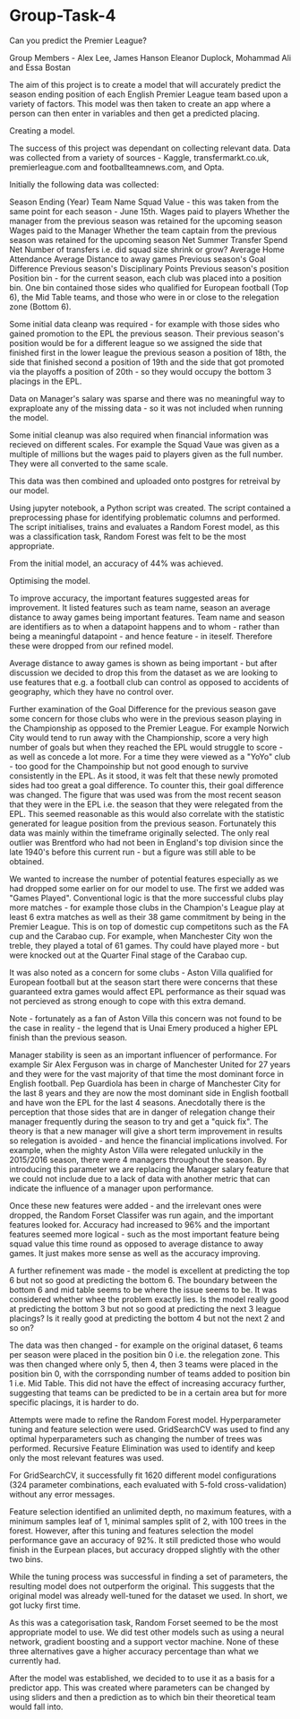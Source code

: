 # Group-Task-4

Can you predict the Premier League?

Group Members - Alex Lee, James Hanson Eleanor Duplock, Mohammad Ali and Essa Bostan

The aim of this project is to create a model that will accurately predict the season ending position of each English Premier League team based upon a variety of factors.  This model was then taken to create an app where a person can then enter in variables and then get a predicted placing.

Creating a model.

The success of this project was dependant on collecting relevant data.  Data was collected from a variety of sources - Kaggle, transfermarkt.co.uk, premierleague.com and footballteamnews.com, and Opta.

Initially the following data was collected:

Season Ending (Year)
Team Name
Squad Value - this was taken from the same point for each season - June 15th.
Wages paid to players
Whether the manager from the previous season was retained for the upcoming season
Wages paid to the Manager
Whether the team captain from the previous season was retained for the upcoming season
Net Summer Transfer Spend
Net Number of transfers i.e. did squad size shrink or grow?
Average Home Attendance
Average Distance to away games
Previous season's Goal Difference
Previous season's Disciplinary Points
Previous season's position
Position bin - for the current season, each club was placed into a position bin.  One bin contained those sides who qualified for European football (Top 6), the Mid Table teams, and those who were in or close to the relegation zone (Bottom 6).

Some initial data cleanp was required - for example with those sides who gained promotion to the EPL the previous season.  Their previous season's position would be for a different league so we assigned the side that finished first in the lower league the previous season a position of 18th, the side that finished second a position of 19th and the side that got promoted via the playoffs a position of 20th - so they would occupy the bottom 3 placings in the EPL.

Data on Manager's salary was sparse and there was no meaningful way to expraploate any of the missing data - so it was not included when running the model.

Some initial cleanup was also required when financial information was recieved on different scales.  For example the Squad Vaue was given as a multiple of millions but the wages paid to players given as the full number.  They were all converted to the same scale.

This data was then combined and uploaded onto postgres for retreival by our model.

Using jupyter notebook, a Python script was created.  The script contained a preprocessing phase for identifying problematic columns and performed.  The script initialises, trains and evaluates a Random Forest model, as this was a classification task, Random Forest was felt to be the most appropriate.

From the initial model, an accuracy of 44% was achieved.

Optimising the model.

To improve accuracy, the important features suggested areas for improvement.  It listed features such as team name, season an average distance to away games being important features.  Team name and season are identifiers as to when a datapoint happens and to whom - rather than being a meaningful datapoint - and hence feature - in iteself.  Therefore these were dropped from our refined model.

Average distance to away games is shown as being important - but after discussion we decided to drop this from the dataset as we are looking to use features that e.g. a football club can control as opposed to accidents of geography, which they have no control over.

Further examination of the Goal Difference for the previous season gave some concern for those clubs who were in the previous season playing in the Championship as opposed to the Premier League.  For example Norwich City would tend to run away with the Championship, score a very high number of goals but when they reached the EPL would struggle to score - as well as concede a lot more.  For a time they were viewed as a "YoYo" club - too good for the Champoinship but not good enough to survive consistently in the EPL.  As it stood, it was felt that these newly promoted sides had too great a goal difference.  To counter this, their goal difference was changed.  The figure that was used was from the most recent season that they were in the EPL i.e. the season that they were relegated from the EPL.  This seemed reasonable as this would also correlate with the statistic generated for league position from the previous season.  Fortunately this data was mainly within the timeframe originally selected.  The only real outlier was Brentford who had not been in England's top division since the late 1940's before this current run - but a figure was still able to be obtained.

We wanted to increase the number of potential features especially as we had dropped some earlier on for our model to use.  The first we added was "Games Played".  Conventional logic is that the more successful clubs play more matches - for example those clubs in the Champion's League play at least 6 extra matches as well as their 38 game commitment by being in the Premier League.  This is on top of domestic cup competitons such as the FA cup and the Carabao cup.  For example, when Manchester City won the treble, they played a total of 61 games.  Thy could have played more - but were knocked out at the Quarter Final stage of the Carabao cup.

It was also noted as a concern for some clubs - Aston Villa qualified for European football but at the season start there were concerns that these guaranteed extra games would affect EPL performance as their squad was not percieved as strong enough to cope with this extra demand.  

Note - fortunately as a fan of Aston Villa this concern was not found to be the case in reality - the legend that is Unai Emery produced a higher EPL finish than the previous season.

Manager stability is seen as an important influencer of performance.  For example Sir Alex Ferguson was in charge of Manchester United for 27 years and they were for the vast majority of that time the most dominant force in English football.  Pep Guardiola has been in charge of Manchester City for the last 8 years and they are now the most dominant side in English football and have won the EPL for the last 4 seasons.  Anecdotally there is the perception that those sides that are in danger of relegation change their manager frequently during the season to try and get a "quick fix".  The theory is that a new manager will give a short term improvement in results so relegation is avoided - and hence the financial implications involved.  For example, when the mighty Aston Villa were relegated unluckily in the 2015/2016 season, there were 4 managers throughout the season.  By introducing this parameter we are replacing the Manager salary feature that we could not include due to a lack of data with another metric that can indicate the influence of a manager upon performance.

Once these new features were added - and the irrelevant ones were dropped, the Random Forset Classifer was run again, and the important features looked for.  Accuracy had increased to 96% and the important features seemed more logical - such as the most important feature being squad value this time round as opposed to average distance to away games.  It just makes more sense as well as the accuracy improving.

A further refinement was made - the model is excellent at predicting the top 6 but not so good at predicting the bottom 6.  The boundary between the bottom 6 and mid table seems to be where the issue seems to be.  It was considered whether whee the problem exactly lies.  Is the model really good at predicting the bottom 3 but not so good at predicting the next 3 league placings?  Is it really good at predicting the bottom 4 but not the next 2 and so on?  

The data was then changed - for example on the original dataset, 6 teams per season were placed in the position bin 0 i.e. the relegation zone.  This was then changed where only 5, then 4, then 3 teams were placed in the position bin 0, with the corrsponding number of teams added to position bin 1 i.e. Mid Table.  This did not have the effect of increasing accuracy further, suggesting that teams can be predicted to be in a certain area but for more specific placings, it is harder to do.

Attempts were made to refine the Random Forest model.  Hyperparameter tuning and feature selection were used.  GridSearchCV was used to find any optimal hyperparameters such as changing the number of trees was performed.  Recursive Feature Elimination was used to identify and keep only the most relevant features was used.

For GridSearchCV, it successfully fit 1620 different model configurations (324 parameter combinations, each evaluated with 5-fold cross-validation) without any error messages.

Feature selection identified an unlimited depth, no maximum features, with a minimum samples leaf of 1, minimal samples split of 2, with 100 trees in the forest.  However, after this tuning and features selection the model performance gave an accuracy of 92%.  It still predicted those who would finish in the Eurpean places, but accuracy dropped slightly with the other two bins.  

While the tuning process was successful in finding a set of parameters, the resulting model does not outperform the original. This suggests that the original model was already well-tuned for the dataset we used.  In short, we got lucky first time.

As this was a categorisation task, Random Forset seemed to be the most appropriate model to use.  We did test other models such as using a neural network, gradient boosting and a support vector machine.  None of these three alternatives gave a higher accuracy percentage than what we currently had.

After the model was established, we decided to to use it as a basis for a predictor app.  This was created where parameters can be changed by using sliders and then a prediction as to which bin their theoretical team would fall into.
